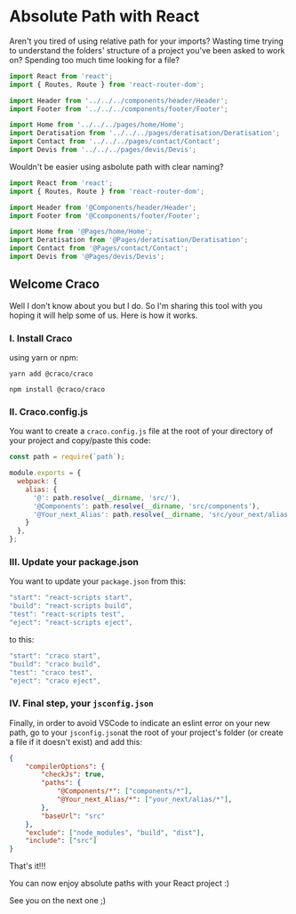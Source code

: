 # Absolute Path with React

Aren't you tired of using relative path for your imports? Wasting time trying to understand the folders' structure of a project you've been asked to work on? Spending too much time looking for a file?

````javascript
import React from 'react';
import { Routes, Route } from 'react-router-dom';

import Header from '../../../components/header/Header';
import Footer from '../../../components/footer/Footer';

import Home from '../../../pages/home/Home';
import Deratisation from '../../../pages/deratisation/Deratisation';
import Contact from '../../../pages/contact/Contact';
import Devis from '../../../pages/devis/Devis';
````

Wouldn't be easier using asbolute path with clear naming?

````javascript
import React from 'react';
import { Routes, Route } from 'react-router-dom';

import Header from '@Components/header/Header';
import Footer from '@Ccomponents/footer/Footer';

import Home from '@Pages/home/Home';
import Deratisation from '@Pages/deratisation/Deratisation';
import Contact from '@Pages/contact/Contact';
import Devis from '@Pages/devis/Devis';
````

## Welcome Craco

Well I don't know about you but I do. So I'm sharing this tool with you hoping it will help some of us.
Here is how it works.

### I. Install Craco

using yarn or npm:

````
yarn add @craco/craco

npm install @craco/craco
````

### II. Craco.config.js

You want to create a `craco.config.js` file at the root of your directory of your project and copy/paste this code:

````javascript
const path = require(`path`);

module.exports = {
  webpack: {
    alias: {
      '@': path.resolve(__dirname, 'src/'),
      '@Components': path.resolve(__dirname, 'src/components'),
      '@Your_next_Alias': path.resolve(__dirname, 'src/your_next/alias'),
    }
  },
};
````

### III. Update your package.json

You want to update your `package.json` from this:

````javascript
"start": "react-scripts start",
"build": "react-scripts build",
"test": "react-scripts test",
"eject": "react-scripts eject",
````

to this:

````javascript
"start": "craco start",
"build": "craco build",
"test": "craco test",
"eject": "craco eject",
````

### IV. Final step, your `jsconfig.json`

Finally, in order to avoid VSCode to indicate an eslint error on your new path, go to your `jsconfig.json`at the root of your project's folder (or create a file if it doesn't exist) and add this:

````json
{
	"compilerOptions": {
		"checkJs": true,
		"paths": {
			"@Components/*": ["components/*"],
			"@Your_next_Alias/*": ["your_next/alias/*"],
		},
		"baseUrl": "src"
	},
	"exclude": ["node_modules", "build", "dist"],
	"include": ["src"]
}
````

That's it!!!

You can now enjoy absolute paths with your React project :)

See you on the next one ;)
